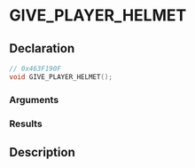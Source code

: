 # GIVE_PLAYER_HELMET

## Declaration
```cpp
// 0x463F190F
void GIVE_PLAYER_HELMET();
```

### Arguments

### Results

## Description
